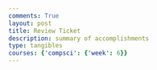 ```yaml
---
comments: True
layout: post
title: Review Ticket
description: summary of accomplishments
type: tangibles
courses: {'compsci': {'week': 6}}
---
```

